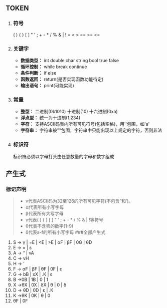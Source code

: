 ## TOKEN
1. ### 符号
   ( ) { } [ ] " ' ; + - * / % & | ! = < > == >= <=
2. ### 关键字
   - **数据类型：** int double char string bool true false
   - **循环控制：** while break continue
   - **条件判断：** if else
   - **函数返回：** return(是否实现函数功能待定)
   - **输出语句：** print(可能实现)
3. ### 常量
   - **整型：** 二进制(0b1010) 十进制(10) 十六进制(0xa)
   - **浮点型：** 统一为十进制(1.234)
   - **字符：** 支持ASCII码表内所有可见符号(包括空格)，用''包围，如'a'
   - **字符串：** 字符串被""包围，字符串中只能出现以上规定的字符，否则非法
4. ### 标识符
   标识符必须以字母打头由任意数量的字母和数字组成
   
## 产生式
### 标记声明
> - v代表ASCII码为32至126的所有可见字符(不包含”和’)。
> - α代表所有小写字母
> - β代表所有大写字母
> - γ代表( ) { } [ ] " ' ; + - * / % & | !等符号
> - θ代表不含零的数字(1-9)
> - δ代表a-f的所有小写字母
###全部产生式
1. S -> γ  |  =E  |  <E  |  >E  |  αF  |  βF  |  0G  |  θD
2. E -> =  |  ε
3. A -> “  |  vA
4. C -> vH
5. H -> ‘
6. F -> αF  |  βF  |  θF  |  0F  |  ε
7. G -> bB  |  xX  |  .K  |  ε
8. B ->0B  |  1B  |  0  |  1
9. X ->θX  |  0X  |  δX  |  θ  |  0  |  δ
10. D -> θD  |  0D  |  ε  |  .K
11. K ->θK  |  0K  |  θ  |  0
12. θF  |  0F

